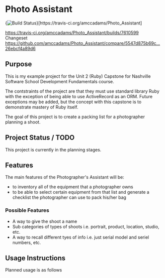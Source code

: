 
<h1>Photo Assistant</h1>
{<img src="https://travis-ci.org/amccadams/Photo_Assistant.png?branch=master" alt="Build Status" />}[https://travis-ci.org/amccadams/Photo_Assistant]

https://travis-ci.org/amccadams/Photo_Assistant/builds/7610599
Changeset	https://github.com/amccadams/Photo_Assistant/compare/5547d875b69c...26ebcf4a89d6
<h2>Purpose</h2>

<p>This is my example project for the Unit 2 (Ruby) Capstone for Nashville Software School Development Fundamentals course.</p>

<p>The contstraints of the project are that they must use standard library Ruby with the exception of being able to use ActiveRecord as an ORM. Future exceptions may be added, but the concept with this capstone is to demonstrate mastery of Ruby itself.<p>

<p>The goal of this project is to create a packing list for a photographer planning a shoot.</p>

<h2>Project Status / TODO</h2>

<p>This project is currently in the planning stages.</p>

<h2>Features</h2>
<p>The main features of the Photographer's Assistant will be:
<ul>
<li>to inventory all of the equipment that a photographer owns</li>
<li>to be able to select certain equipment from that list and generate a checklist the photographer can use to pack his/her bag</li></ul>
<h3>Possible Features</h3>
<ul>
<li>A way to give the shoot a name</li>
<li>Sub categories of types of shoots i.e. portrait, product, location, studio, etc. </li>
<li>A way to recall different tyes of info i.e. just serial model and seriel numbers, etc.</li>
</ul>
</p>
<h2>Usage Instructions</h2>
<p>Planned usage is as follows</p>